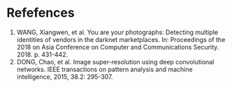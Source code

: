 # Refefences
1. WANG, Xiangwen, et al. You are your photographs: Detecting multiple identities of vendors in the darknet marketplaces. In: Proceedings of the 2018 on Asia Conference on Computer and Communications Security. 2018. p. 431-442.
2. DONG, Chao, et al. Image super-resolution using deep convolutional networks. IEEE transactions on pattern analysis and machine intelligence, 2015, 38.2: 295-307.